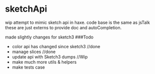 sketchApi
=========

wip attempt to mimic sketch api in haxe.
code base is the same as jsTalk
these are just externs to provide doc and autoCompletion.

made slightly changes for sketch3 
###Todo
- color api has changed since sketch3 //done
- manage slices //done
- update api with Sketch3 dumps //Wip
- make much more utils & helpers
- make tests case


